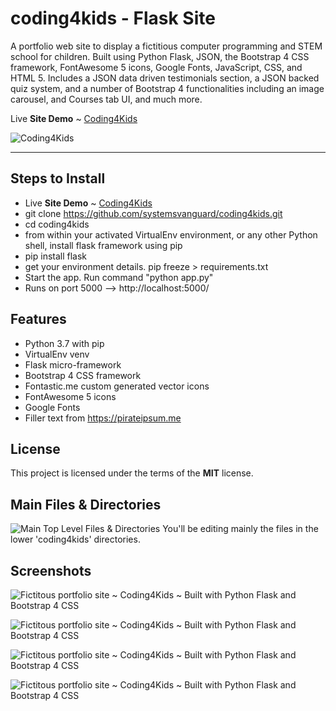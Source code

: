 # coding4kids - Flask Site
A portfolio web site to display a fictitious computer programming and STEM school for children. Built using Python Flask, JSON, the Bootstrap 4 CSS framework, FontAwesome 5 icons, Google Fonts, JavaScript, CSS, and HTML 5.  Includes a JSON data driven testimonials section, a JSON backed quiz system, and a number of Bootstrap 4 functionalities including an image carousel, and Courses tab UI, and much more.

Live **Site Demo** ~ [Coding4Kids](http://www.ryanhunter.org/ "Coding4Kids ~ A portfolio web site to display a fictitious computer programming and STEM school for children")

![Coding4Kids](http://ryanhunter.org/images/portfolio/screen_coding4kids.jpg)

---

## Steps to Install
- Live **Site Demo** ~ [Coding4Kids](http://www.ryanhunter.org/ "Coding4Kids ~ A portfolio web site to display a fictitious computer programming and STEM school for children.")
- git clone https://github.com/systemsvanguard/coding4kids.git 
- cd coding4kids 
- from within your activated VirtualEnv environment, or any other Python shell, install flask framework using pip
- pip install flask
- get your environment details.  pip freeze > requirements.txt 
- Start the app.  Run command "python app.py"  
- Runs on port 5000 --> http://localhost:5000/


## Features
- Python 3.7 with pip
- VirtualEnv venv 
- Flask micro-framework 
- Bootstrap 4 CSS framework
- Fontastic.me custom generated vector icons
- FontAwesome 5 icons
- Google Fonts
- Filler text from https://pirateipsum.me 


## License

This project is licensed under the terms of the **MIT** license.



## Main Files & Directories
![Main Top Level Files & Directories](http://ryanhunter.org/images/portfolio/folder_layout.jpg)
You'll be editing mainly the files in the lower 'coding4kids' directories.



## Screenshots

![Fictitous portfolio site ~ Coding4Kids ~ Built with Python Flask and Bootstrap 4 CSS](http://ryanhunter.org/images/portfolio/screen_coding4kids.jpg )



![Fictitous portfolio site ~ Coding4Kids ~ Built with Python Flask and Bootstrap 4 CSS](http://ryanhunter.org/images/portfolio/c4k_quiz.jpg )


![Fictitous portfolio site ~ Coding4Kids ~ Built with Python Flask and Bootstrap 4 CSS](http://ryanhunter.org/images/portfolio/c4k_contact.jpg )



![Fictitous portfolio site ~ Coding4Kids ~ Built with Python Flask and Bootstrap 4 CSS](http://ryanhunter.org/images/portfolio/c4k_volunteer.jpg )









